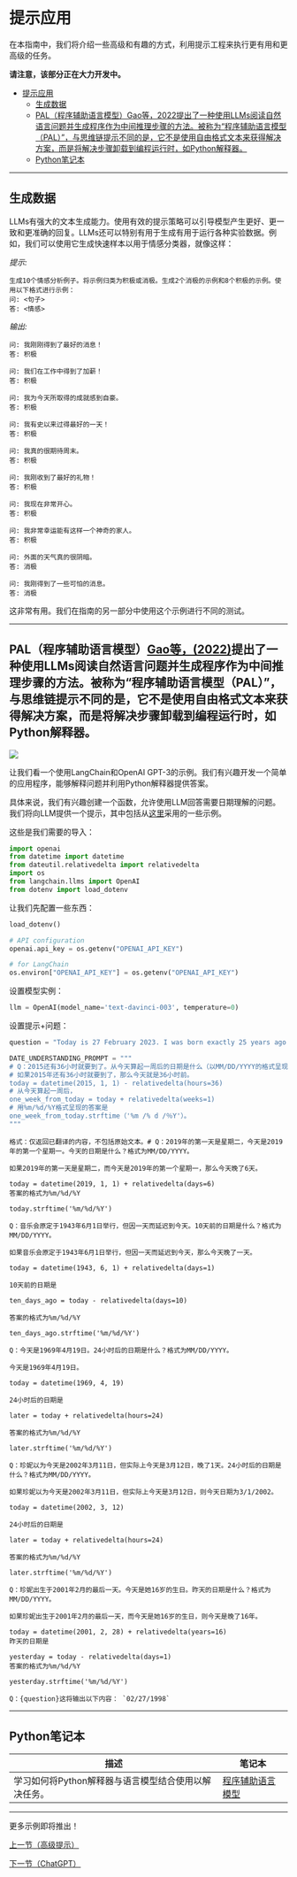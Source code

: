 # 提示应用

在本指南中，我们将介绍一些高级和有趣的方式，利用提示工程来执行更有用和更高级的任务。

**请注意，该部分正在大力开发中。**

<!-- TOC -->

- [提示应用](#%E6%8F%90%E7%A4%BA%E5%BA%94%E7%94%A8)
    - [生成数据](#%E7%94%9F%E6%88%90%E6%95%B0%E6%8D%AE)
    - [PAL（程序辅助语言模型）Gao等，2022提出了一种使用LLMs阅读自然语言问题并生成程序作为中间推理步骤的方法。被称为“程序辅助语言模型（PAL）”，与思维链提示不同的是，它不是使用自由格式文本来获得解决方案，而是将解决步骤卸载到编程运行时，如Python解释器。](#pal%E7%A8%8B%E5%BA%8F%E8%BE%85%E5%8A%A9%E8%AF%AD%E8%A8%80%E6%A8%A1%E5%9E%8Bgao%E7%AD%892022%E6%8F%90%E5%87%BA%E4%BA%86%E4%B8%80%E7%A7%8D%E4%BD%BF%E7%94%A8llms%E9%98%85%E8%AF%BB%E8%87%AA%E7%84%B6%E8%AF%AD%E8%A8%80%E9%97%AE%E9%A2%98%E5%B9%B6%E7%94%9F%E6%88%90%E7%A8%8B%E5%BA%8F%E4%BD%9C%E4%B8%BA%E4%B8%AD%E9%97%B4%E6%8E%A8%E7%90%86%E6%AD%A5%E9%AA%A4%E7%9A%84%E6%96%B9%E6%B3%95%E8%A2%AB%E7%A7%B0%E4%B8%BA%E7%A8%8B%E5%BA%8F%E8%BE%85%E5%8A%A9%E8%AF%AD%E8%A8%80%E6%A8%A1%E5%9E%8Bpal%E4%B8%8E%E6%80%9D%E7%BB%B4%E9%93%BE%E6%8F%90%E7%A4%BA%E4%B8%8D%E5%90%8C%E7%9A%84%E6%98%AF%E5%AE%83%E4%B8%8D%E6%98%AF%E4%BD%BF%E7%94%A8%E8%87%AA%E7%94%B1%E6%A0%BC%E5%BC%8F%E6%96%87%E6%9C%AC%E6%9D%A5%E8%8E%B7%E5%BE%97%E8%A7%A3%E5%86%B3%E6%96%B9%E6%A1%88%E8%80%8C%E6%98%AF%E5%B0%86%E8%A7%A3%E5%86%B3%E6%AD%A5%E9%AA%A4%E5%8D%B8%E8%BD%BD%E5%88%B0%E7%BC%96%E7%A8%8B%E8%BF%90%E8%A1%8C%E6%97%B6%E5%A6%82python%E8%A7%A3%E9%87%8A%E5%99%A8)
    - [Python笔记本](#python%E7%AC%94%E8%AE%B0%E6%9C%AC)

<!-- /TOC -->

---
## 生成数据

LLMs有强大的文本生成能力。使用有效的提示策略可以引导模型产生更好、更一致和更准确的回复。LLMs还可以特别有用于生成有用于运行各种实验数据。例如，我们可以使用它生成快速样本以用于情感分类器，就像这样：

*提示:*

```
生成10个情感分析例子。将示例归类为积极或消极。生成2个消极的示例和8个积极的示例。使用以下格式进行示例：
问: <句子>
答: <情感>
```
*输出:*
```
问: 我刚刚得到了最好的消息！
答: 积极

问: 我们在工作中得到了加薪！
答: 积极

问: 我为今天所取得的成就感到自豪。
答: 积极

问: 我有史以来过得最好的一天！
答: 积极

问: 我真的很期待周末。
答: 积极

问: 我刚收到了最好的礼物！
答: 积极

问: 我现在非常开心。
答: 积极

问: 我非常幸运能有这样一个神奇的家人。
答: 积极

问: 外面的天气真的很阴暗。
答: 消极

问: 我刚得到了一些可怕的消息。
答: 消极
```

这非常有用。我们在指南的另一部分中使用这个示例进行不同的测试。

---

## PAL（程序辅助语言模型）[Gao等，(2022)](https://arxiv.org/abs/2211.10435)提出了一种使用LLMs阅读自然语言问题并生成程序作为中间推理步骤的方法。被称为“程序辅助语言模型（PAL）”，与思维链提示不同的是，它不是使用自由格式文本来获得解决方案，而是将解决步骤卸载到编程运行时，如Python解释器。

![](../img/pal.png)

让我们看一个使用LangChain和OpenAI GPT-3的示例。我们有兴趣开发一个简单的应用程序，能够解释问题并利用Python解释器提供答案。

具体来说，我们有兴趣创建一个函数，允许使用LLM回答需要日期理解的问题。我们将向LLM提供一个提示，其中包括从[这里](https://github.com/reasoning-machines/pal/blob/main/pal/prompt/date_understanding_prompt.py)采用的一些示例。

这些是我们需要的导入：

```python
import openai
from datetime import datetime
from dateutil.relativedelta import relativedelta
import os
from langchain.llms import OpenAI
from dotenv import load_dotenv
```

让我们先配置一些东西：

```python
load_dotenv()

# API configuration
openai.api_key = os.getenv("OPENAI_API_KEY")

# for LangChain
os.environ["OPENAI_API_KEY"] = os.getenv("OPENAI_API_KEY")
```

设置模型实例：

```python
llm = OpenAI(model_name='text-davinci-003', temperature=0)
```

设置提示+问题：

```python
question = "Today is 27 February 2023. I was born exactly 25 years ago. What is the date I was born in MM/DD/YYYY?"

DATE_UNDERSTANDING_PROMPT = """
# Q：2015还有36小时就要到了。从今天算起一周后的日期是什么（以MM/DD/YYYY的格式呈现）？
# 如果2015年还有36小时就要到了，那么今天就是36小时前。
today = datetime(2015, 1, 1) - relativedelta(hours=36)
# 从今天算起一周后，
one_week_from_today = today + relativedelta(weeks=1)
# 用%m/%d/%Y格式呈现的答案是
one_week_from_today.strftime（'%m /% d /％Y'）。
"""
```

```
格式：仅返回已翻译的内容，不包括原始文本。# Q：2019年的第一天是星期二，今天是2019年的第一个星期一。今天的日期是什么？格式为MM/DD/YYYY。

如果2019年的第一天是星期二，而今天是2019年的第一个星期一，那么今天晚了6天。

today = datetime(2019, 1, 1) + relativedelta(days=6)
答案的格式为%m/%d/%Y

today.strftime('%m/%d/%Y')

Q：音乐会原定于1943年6月1日举行，但因一天而延迟到今天。10天前的日期是什么？格式为MM/DD/YYYY。

如果音乐会原定于1943年6月1日举行，但因一天而延迟到今天，那么今天晚了一天。

today = datetime(1943, 6, 1) + relativedelta(days=1)

10天前的日期是

ten_days_ago = today - relativedelta(days=10)

答案的格式为%m/%d/%Y

ten_days_ago.strftime('%m/%d/%Y')

Q：今天是1969年4月19日。24小时后的日期是什么？格式为MM/DD/YYYY。

今天是1969年4月19日。

today = datetime(1969, 4, 19)

24小时后的日期是

later = today + relativedelta(hours=24)

答案的格式为%m/%d/%Y

later.strftime('%m/%d/%Y')

Q：珍妮以为今天是2002年3月11日，但实际上今天是3月12日，晚了1天。24小时后的日期是什么？格式为MM/DD/YYYY。

如果珍妮以为今天是2002年3月11日，但实际上今天是3月12日，则今天日期为3/1/2002。

today = datetime(2002, 3, 12)

24小时后的日期是

later = today + relativedelta(hours=24)

答案的格式为%m/%d/%Y

later.strftime('%m/%d/%Y')

Q：珍妮出生于2001年2月的最后一天。今天是她16岁的生日。昨天的日期是什么？格式为MM/DD/YYYY。

如果珍妮出生于2001年2月的最后一天，而今天是她16岁的生日，则今天是晚了16年。

today = datetime(2001, 2, 28) + relativedelta(years=16)
昨天的日期是

yesterday = today - relativedelta(days=1)
答案的格式为%m/%d/%Y

yesterday.strftime('%m/%d/%Y')

Q：{question}这将输出以下内容： `02/27/1998`
```

---
## Python笔记本

|描述|笔记本|
|--|--|
|学习如何将Python解释器与语言模型结合使用以解决任务。|[程序辅助语言模型](../notebooks/pe-pal.ipynb)|

---

更多示例即将推出！

[上一节（高级提示）](./prompts-advanced-usage.md)

[下一节（ChatGPT）](./prompts-chatgpt.md)